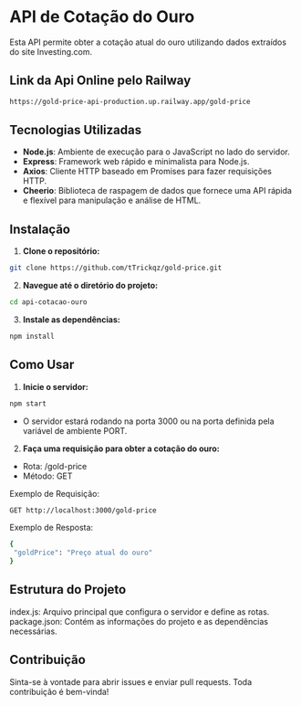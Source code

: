 # API de Cotação do Ouro

Esta API permite obter a cotação atual do ouro utilizando dados extraídos do site Investing.com.

## Link da Api Online pelo Railway
```bash
https://gold-price-api-production.up.railway.app/gold-price
```

## Tecnologias Utilizadas

- **Node.js**: Ambiente de execução para o JavaScript no lado do servidor.
- **Express**: Framework web rápido e minimalista para Node.js.
- **Axios**: Cliente HTTP baseado em Promises para fazer requisições HTTP.
- **Cheerio**: Biblioteca de raspagem de dados que fornece uma API rápida e flexível para manipulação e análise de HTML.

## Instalação

1. **Clone o repositório:**
```bash
git clone https://github.com/tTrickqz/gold-price.git
```
2. **Navegue até o diretório do projeto:**
```bash
cd api-cotacao-ouro
```
3. **Instale as dependências:**
```bash
npm install
```  
## Como Usar

1. **Inicie o servidor:**
```bash
npm start
```
- O servidor estará rodando na porta 3000 ou na porta definida pela variável de ambiente PORT.

2. **Faça uma requisição para obter a cotação do ouro:**
- Rota: /gold-price
- Método: GET

Exemplo de Requisição:
   ```bash
GET http://localhost:3000/gold-price
```
Exemplo de Resposta:
   ```bash
{
    "goldPrice": "Preço atual do ouro"
}
```
## Estrutura do Projeto

index.js: Arquivo principal que configura o servidor e define as rotas.<br>
package.json: Contém as informações do projeto e as dependências necessárias.

## Contribuição

Sinta-se à vontade para abrir issues e enviar pull requests. Toda contribuição é bem-vinda!

